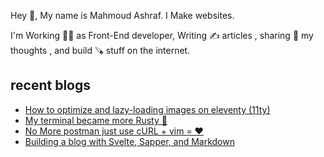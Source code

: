 Hey 👋, My name is Mahmoud Ashraf.
I Make websites.

I'm Working 👨‍🏭 as Front-End developer, Writing ✍ articles , sharing 📎 my thoughts , and build 🪚 stuff on the internet.

## recent blogs

- [How to optimize and lazy-loading images on eleventy (11ty)](/blog/how-to-optimize-and-lazyloading-images-on-eleventy)
- [My terminal became more Rusty 🦀](/blog/my-terminal-became-more-rusty)
- [No More postman just use cURL + vim = ❤](/blog/no-more-postman-just-curl-and-vim)
- [Building a blog with Svelte, Sapper, and Markdown](/blog/build-a-blog-with-svelte-and-markdown)
